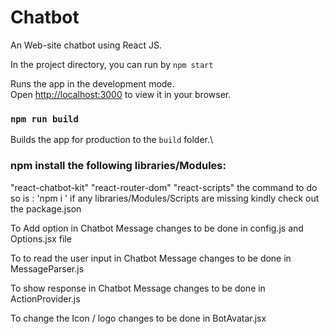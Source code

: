 # Chatbot
An Web-site chatbot using React JS. 

In the project directory, you can run by `npm start`

Runs the app in the development mode.\
Open [http://localhost:3000](http://localhost:3000) to view it in your browser.

### `npm run build`
Builds the app for production to the `build` folder.\

### npm install the following libraries/Modules:
"react-chatbot-kit"
"react-router-dom"
"react-scripts"
the command  to do so is : 'npm i <sript name>'
if any libraries/Modules/Scripts are missing kindly check out the package.json

 To Add option in Chatbot Message changes to be done in config.js and Options.jsx file

To to read the user input in Chatbot Message changes to be done in MessageParser.js

To show response in Chatbot Message changes to be done in ActionProvider.js

To change the Icon / logo changes to be done in BotAvatar.jsx
